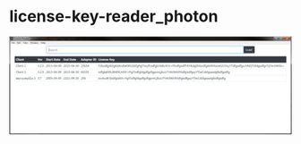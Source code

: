 # license-key-reader_photon

![Main Window](res/screenshot.png?raw=true "License Key Reader")

<!-- vscode sync GIST ID 2db73237ad5b6ef2c698cfb28c5297ee  -->
<!-- <img src='src/screenshot.png' alt='License Key Reader' /> -->